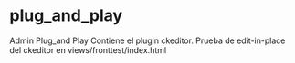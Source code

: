 plug_and_play
=============

Admin Plug_and Play
Contiene el plugin ckeditor.
Prueba de edit-in-place del ckeditor en views/fronttest/index.html

